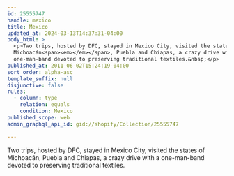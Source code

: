 ```yaml
---
id: 25555747
handle: mexico
title: Mexico
updated_at: 2024-03-13T14:37:31-04:00
body_html: >
  <p>Two trips, hosted by DFC, stayed in Mexico City, visited the states of
  Michoacán<span><em></em></span>, Puebla and Chiapas, a crazy drive with a
  one-man-band devoted to preserving traditional textiles.&nbsp;</p>
published_at: 2011-06-02T15:24:19-04:00
sort_order: alpha-asc
template_suffix: null
disjunctive: false
rules:
  - column: type
    relation: equals
    condition: Mexico
published_scope: web
admin_graphql_api_id: gid://shopify/Collection/25555747

---
```


Two trips, hosted by DFC, stayed in Mexico City, visited the states of Michoacán, Puebla and Chiapas, a crazy drive with a one-man-band devoted to preserving traditional textiles.